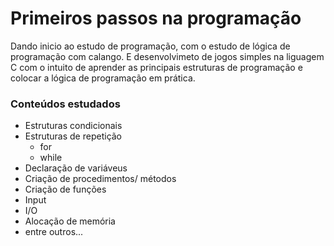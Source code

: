 # Primeiros passos na programação

Dando inicio ao estudo de programação, com o estudo de lógica de programação com calango. 
E desenvolvimeto de jogos simples na liguagem C com o intuito de aprender as principais estruturas de programação e colocar a lógica de programação em prática.

### Conteúdos estudados

- Estruturas condicionais
- Estruturas de repetição
  - for
  - while
- Declaração de variáveus
- Criação de procedimentos/ métodos
- Criação de funções
- Input
- I/O
- Alocação de memória
- entre outros...
